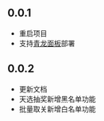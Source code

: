 ## 0.0.1
- 重启项目
- 支持[青龙面板](https://github.com/whyour/qinglong)部署
## 0.0.2
- 更新文档
- 天选抽奖新增黑名单功能
- 批量取关新增白名单功能
